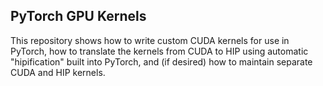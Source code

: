 ## PyTorch GPU Kernels

This repository shows how to write custom CUDA kernels for use in PyTorch, how to translate the kernels from CUDA to HIP using automatic "hipification" built into PyTorch, and (if desired) how to maintain separate CUDA and HIP kernels.
